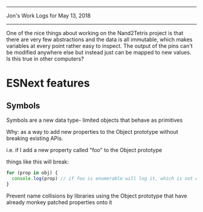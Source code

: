 *****************************************************************

Jon's Work Logs for May 13, 2018

*****************************************************************

One of the nice things about working on the Nand2Tetris project is that there are very few abstractions and the data is all immutable, which makes variables at every point rather easy to inspect.  The output of the pins can't be modified anywhere else but instead just can be mapped to new values.  Is this true in other computers?

# ESNext features

## Symbols

Symbols are a new data type- limited objects that behave as primitives

Why: as a way to add new properties to the Object prototype without breaking existing APis.

i.e. if I add a new property called "foo" to the Object prototype

things like this will break:
```js
for (prop in obj) {
  console.log(prop) // if foo is enumerable will log it, which is not what we want
}
```

Prevent name collisions by libraries using the Object prototype that have already monkey patched properties onto it